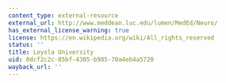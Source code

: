 ```yaml
---
content_type: external-resource
external_url: http://www.meddean.luc.edu/lumen/MedEd/Neuro/
has_external_license_warning: true
license: https://en.wikipedia.org/wiki/All_rights_reserved
status: ''
title: Loyola University
uid: 0dcf2c2c-85bf-4305-b985-70a4eb4a5720
wayback_url: ''
---
```

